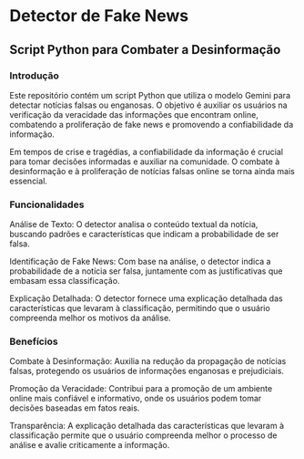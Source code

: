 # Detector de Fake News 

## Script Python para Combater a Desinformação

### Introdução

Este repositório contém um script Python que utiliza o modelo Gemini para detectar notícias falsas ou enganosas. O objetivo é auxiliar os usuários na verificação da veracidade das informações que encontram online, combatendo a proliferação de fake news e promovendo a confiabilidade da informação.

Em tempos de crise e tragédias, a confiabilidade da informação é crucial para tomar decisões informadas e auxiliar na comunidade. O combate à desinformação e à proliferação de notícias falsas online se torna ainda mais essencial.

### Funcionalidades

Análise de Texto: O detector analisa o conteúdo textual da notícia, buscando padrões e características que indicam a probabilidade de ser falsa.

Identificação de Fake News: Com base na análise, o detector indica a probabilidade de a notícia ser falsa, juntamente com as justificativas que embasam essa classificação.

Explicação Detalhada: O detector fornece uma explicação detalhada das características que levaram à classificação, permitindo que o usuário compreenda melhor os motivos da análise.

### Benefícios

Combate à Desinformação: Auxilia na redução da propagação de notícias falsas, protegendo os usuários de informações enganosas e prejudiciais.

Promoção da Veracidade: Contribui para a promoção de um ambiente online mais confiável e informativo, onde os usuários podem tomar decisões baseadas em fatos reais.

Transparência: A explicação detalhada das características que levaram à classificação permite que o usuário compreenda melhor o processo de análise e avalie criticamente a informação.

